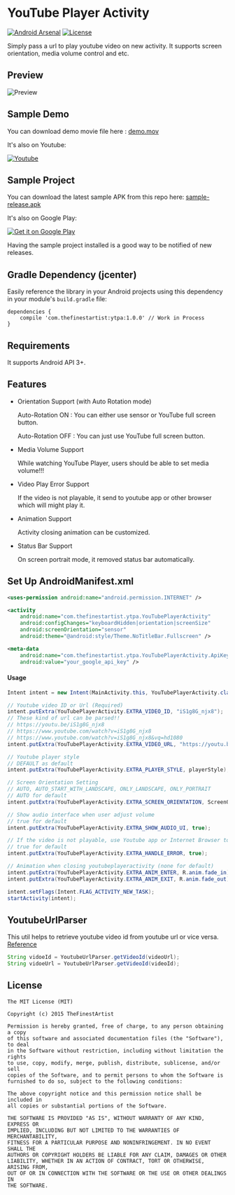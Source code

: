 # YouTube Player Activity
[![Android Arsenal](https://img.shields.io/badge/Android%20Arsenal-YouTubePlayerActivity-brightgreen.svg?style=flat)](https://android-arsenal.com/details/1/1542)
[![License](https://img.shields.io/badge/License-MIT-blue.svg?style=flat)](http://opensource.org/licenses/MIT)

Simply pass a url to play youtube video on new activity. It supports screen orientation, media volume control and etc.

## Preview

![Preview](https://github.com/thefinestartist/YouTubePlayerActivity/blob/master/art/preview.gif)

## Sample Demo

You can download demo movie file here : [demo.mov](https://github.com/thefinestartist/YouTubePlayerActivity/raw/master/art/demo.mov)

It's also on Youtube:

<a href="https://www.youtube.com/watch?v=5U-Yu_OZHes">
  <img alt="Youtube"
       src="https://github.com/thefinestartist/YouTubePlayerActivity/blob/master/art/youtube.png" />
</a>

## Sample Project

You can download the latest sample APK from this repo here: [sample-release.apk](https://github.com/thefinestartist/YouTubePlayerActivity/raw/master/sample/sample-release.apk)

It's also on Google Play:

<a href="https://play.google.com/store/apps/details?id=com.thefinestartist.ytpa.sample">
  <img alt="Get it on Google Play"
       src="https://developer.android.com/images/brand/en_generic_rgb_wo_60.png" />
</a>

Having the sample project installed is a good way to be notified of new releases.

## Gradle Dependency (jcenter)

Easily reference the library in your Android projects using this dependency in your module's `build.gradle` file:

```Gradle
dependencies {
    compile 'com.thefinestartist:ytpa:1.0.0' // Work in Process
}
```

## Requirements

It supports Android API 3+.


## Features
* Orientation Support (with Auto Rotation mode)

    Auto-Rotation ON : You can either use sensor or YouTube full screen button.

    Auto-Rotation OFF : You can just use YouTube full screen button.


* Media Volume Support

    While watching YouTube Player, users should be able to set media volume!!!

* Video Play Error Support

    If the video is not playable, it send to youtube app or other browser which will might play it.

* Animation Support

    Activity closing animation can be customized.

* Status Bar Support

    On screen portrait mode, it removed status bar automatically.


## Set Up AndroidManifest.xml
```xml
<uses-permission android:name="android.permission.INTERNET" />

<activity
    android:name="com.thefinestartist.ytpa.YouTubePlayerActivity"
    android:configChanges="keyboardHidden|orientation|screenSize"
    android:screenOrientation="sensor"
    android:theme="@android:style/Theme.NoTitleBar.Fullscreen" />

<meta-data
    android:name="com.thefinestartist.ytpa.YouTubePlayerActivity.ApiKey"
    android:value="your_google_api_key" />
```

#### Usage
```java
Intent intent = new Intent(MainActivity.this, YouTubePlayerActivity.class);

// Youtube video ID or Url (Required)
intent.putExtra(YouTubePlayerActivity.EXTRA_VIDEO_ID, "iS1g8G_njx8");
// These kind of url can be parsed!!
// https://youtu.be/iS1g8G_njx8
// https://www.youtube.com/watch?v=iS1g8G_njx8
// https://www.youtube.com/watch?v=iS1g8G_njx8&vq=hd1080
intent.putExtra(YouTubePlayerActivity.EXTRA_VIDEO_URL, "https://youtu.be/iS1g8G_njx8");

// Youtube player style
// DEFAULT as default
intent.putExtra(YouTubePlayerActivity.EXTRA_PLAYER_STYLE, playerStyle);

// Screen Orientation Setting
// AUTO, AUTO_START_WITH_LANDSCAPE, ONLY_LANDSCAPE, ONLY_PORTRAIT
// AUTO for default
intent.putExtra(YouTubePlayerActivity.EXTRA_SCREEN_ORIENTATION, ScreenOrientation.AUTO);

// Show audio interface when user adjust volume
// true for default
intent.putExtra(YouTubePlayerActivity.EXTRA_SHOW_AUDIO_UI, true);

// If the video is not playable, use Youtube app or Internet Browser to play it
// true for default
intent.putExtra(YouTubePlayerActivity.EXTRA_HANDLE_ERROR, true);

// Animation when closing youtubeplayeractivity (none for default)
intent.putExtra(YouTubePlayerActivity.EXTRA_ANIM_ENTER, R.anim.fade_in);
intent.putExtra(YouTubePlayerActivity.EXTRA_ANIM_EXIT, R.anim.fade_out);

intent.setFlags(Intent.FLAG_ACTIVITY_NEW_TASK);
startActivity(intent);
```

## YoutubeUrlParser

This util helps to retrieve youtube video id from youtube url or vice versa. [Reference](https://gist.github.com/afeld/1254889)

```java
String vidoeId = YoutubeUrlParser.getVideoId(videoUrl);
String vidoeUrl = YoutubeUrlParser.getVideoId(videoId);
```


## License

```
The MIT License (MIT)

Copyright (c) 2015 TheFinestArtist

Permission is hereby granted, free of charge, to any person obtaining a copy
of this software and associated documentation files (the "Software"), to deal
in the Software without restriction, including without limitation the rights
to use, copy, modify, merge, publish, distribute, sublicense, and/or sell
copies of the Software, and to permit persons to whom the Software is
furnished to do so, subject to the following conditions:

The above copyright notice and this permission notice shall be included in
all copies or substantial portions of the Software.

THE SOFTWARE IS PROVIDED "AS IS", WITHOUT WARRANTY OF ANY KIND, EXPRESS OR
IMPLIED, INCLUDING BUT NOT LIMITED TO THE WARRANTIES OF MERCHANTABILITY,
FITNESS FOR A PARTICULAR PURPOSE AND NONINFRINGEMENT. IN NO EVENT SHALL THE
AUTHORS OR COPYRIGHT HOLDERS BE LIABLE FOR ANY CLAIM, DAMAGES OR OTHER
LIABILITY, WHETHER IN AN ACTION OF CONTRACT, TORT OR OTHERWISE, ARISING FROM,
OUT OF OR IN CONNECTION WITH THE SOFTWARE OR THE USE OR OTHER DEALINGS IN
THE SOFTWARE.
```